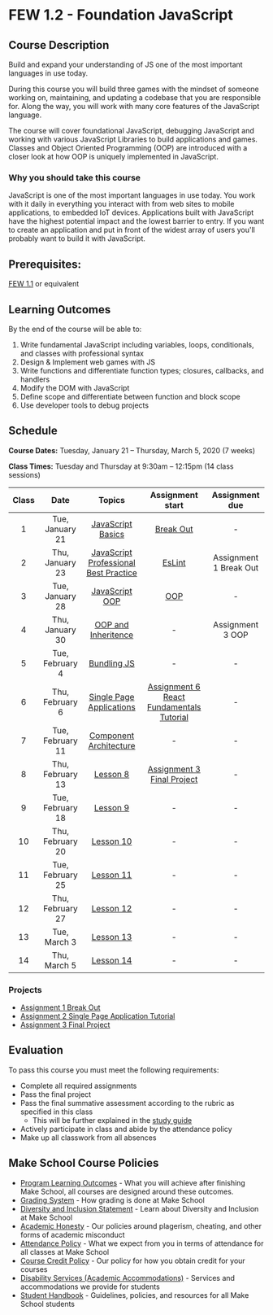 # FEW 1.2 - Foundation JavaScript

## Course Description

Build and expand your understanding of JS one of the most important languages in use today. 

During this course you will build three games with the mindset of someone working on, maintaining, and updating a codebase that you are responsible for. Along the way, you will work with many core features of the JavaScript language.

The course will cover foundational JavaScript, debugging JavaScript and working with various JavaScript Libraries to build applications and games. Classes and Object Oriented Programming (OOP) are introduced with a closer look at how OOP is uniquely implemented in JavaScript.  

### Why you should take this course

JavaScript is one of the most important languages in use today. You work with it daily in everything you interact with from web sites to mobile applications, to embedded IoT devices. Applications built with JavaScript have the highest potential impact and the lowest barrier to entry. If you want to create an application and put in front of the widest array of users you'll probably want to build it with JavaScript.

## Prerequisites:  

[FEW 1.1](https://github.com/Make-School-Courses/FEW-1.1-Web-Foundations) or equivalent

## Learning Outcomes

By the end of the course will be able to:

1. Write fundamental JavaScript including variables, loops, conditionals, and classes with professional syntax
1. Design & Implement web games with JS
1. Write functions and differentiate function types; closures, callbacks, and handlers
1. Modify the DOM with JavaScript
1. Define scope and differentiate between function and block scope
1. Use developer tools to debug projects

## Schedule

**Course Dates:** Tuesday, January 21 – Thursday, March 5, 2020 (7 weeks)

**Class Times:** Tuesday and Thursday at 9:30am – 12:15pm (14 class sessions)

| Class | Date | Topics | Assignment start | Assignment due |
|:-----:|:----:|:------:|:----------------:|:--------------:|
|  1 | Tue, January 21 | [JavaScript Basics](Lessons/Lesson-01.md) | [Break Out](Assignments/Assignment-1-Break-Out.md) | - |
|  2 | Thu, January 23 | [JavaScript Professional Best Practice](Lessons/Lesson-02.md) | [EsLint](Assignment/Assignment-2-EsLint.md) | Assignment 1 Break Out |
|  3 | Tue, January 28 | [JavaScript OOP](Lessons/Lesson-03.md) | [OOP](Assignment/Assignment-3-OOP.md) | - |
|  4 | Thu, January 30 | [OOP and Inheritence](Lessons/Lesson-04.md) | - | Assignment 3 OOP |
|  5 | Tue, February 4 | [Bundling JS](Lessons/Lesson-05.md) | - | - |
|  6 | Thu, February 6 | [Single Page Applications](Lessons/Lesson-06.md)  | [Assignment 6 React Fundamentals Tutorial](Assignments/Assignment-6-react-fundamentals.md) | - |
|  7 | Tue, February 11 | [Component Architecture](Lessons/Lesson-07.md) | - | - |
|  8 | Thu, February 13 | [Lesson 8](Lessons/Lesson-08.md) | [Assignment 3 Final Project](Assignments/Assignment-3-Final-Project.md) | - |
|  9 | Tue, February 18 | [Lesson 9](Lessons/Lesson-09.md) | - | - |
| 10 | Thu, February 20 | [Lesson 10](Lessons/Lesson-10.md) | - | - |
| 11 | Tue, February 25 | [Lesson 11](Lessons/Lesson-11.md) | - | - |
| 12 | Thu, February 27 | [Lesson 12](Lessons/Lesson-12.md) | - | - |
| 13 | Tue, March 3     | [Lesson 13](Lessons/Lesson-13.md) | - | - |
| 14 | Thu, March 5     | [Lesson 14](Lessons/Lesson-14.md) | - | - |

### Projects

- [Assignment 1 Break Out](Assignment-1-Break-Out.md)
- [Assignment 2 Single Page Application Tutorial](Assignments/Assignment-2-Single-Page-Application-Tutorial.md)
- [Assignment 3 Final Project](Assignments/Assignment-3-Final-Project.md)

## Evaluation

To pass this course you must meet the following requirements:

- Complete all required assignments 
- Pass the final project
- Pass the final summative assessment according to the rubric as specified in this class
    - This will be further explained in the [study guide](ADD_STUDY_GUIDE_LNK)
- Actively participate in class and abide by the attendance policy
- Make up all classwork from all absences

## Make School Course Policies

- [Program Learning Outcomes](https://make.sc/program-learning-outcomes) - What you will achieve after finishing Make School, all courses are designed around these outcomes.
- [Grading System](https://make.sc/grading-system) - How grading is done at Make School
- [Diversity and Inclusion Statement](https://make.sc/diversity-and-inclusion-statement) - Learn about Diversity and Inclusion at Make School
- [Academic Honesty](https://make.sc/academic-honesty-policy) - Our policies around plagerism, cheating, and other forms of academic misconduct 
- [Attendance Policy](https://make.sc/attendance-policy) - What we expect from you in terms of attendance for all classes at Make School
- [Course Credit Policy](https://make.sc/course-credit-policy) - Our policy for how you obtain credit for your courses
- [Disability Services (Academic Accommodations)](https://make.sc/disability-services) - Services and accommodations we provide for students
- [Student Handbook](https://make.sc/student-handbook) - Guidelines, policies, and resources for all Make School students
